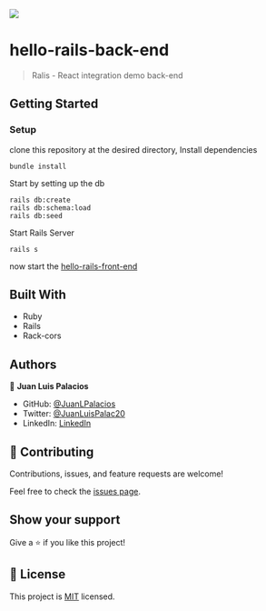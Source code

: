 ![](https://img.shields.io/badge/Microverse-blueviolet)

# hello-rails-back-end

> Ralis - React integration demo back-end


## Getting Started

### Setup

clone this repository at the desired directory, Install dependencies

```
bundle install
```

Start by setting up the db

```
rails db:create
rails db:schema:load
rails db:seed
```

Start Rails Server

```
rails s
```
now start the [hello-rails-front-end](https://github.com/JuanLPalacios/hello-rails-front-end)


## Built With

- Ruby
- Rails
- Rack-cors

## Authors

👤 **Juan Luis Palacios**

- GitHub: [@JuanLPalacios](https://github.com/JuanLPalacios)
- Twitter: [@JuanLuisPalac20](https://twitter.com/twitterhandle)
- LinkedIn: [LinkedIn](https://www.linkedin.com/in/juan-luis-palacios-p%C3%A9rez-95b39a228/)

## 🤝 Contributing

Contributions, issues, and feature requests are welcome!

Feel free to check the [issues page](./issues).

## Show your support

Give a ⭐️ if you like this project!

## 📝 License

This project is [MIT](./LICENSE) licensed.
